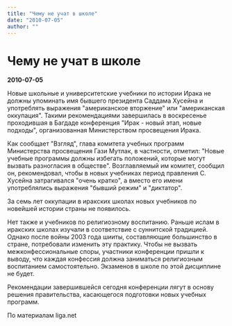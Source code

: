 ```yaml
---
title: "Чему не учат в школе"
date: "2010-07-05"
author: ""
---
```


# Чему не учат в школе

**2010-07-05** 

Новые школьные и университетские учебники по истории Ирака не должны упоминать имя бывшего президента Саддама Хусейна и употреблять выражения "американское вторжение" или "американская оккупация". Такими рекомендациями завершилась в воскресенье проходившая в Багдаде конференция "Ирак - новый этап, новые подходы", организованная Министерством просвещения Ирака.

Как сообщает "Взгляд", глава комитета учебных программ Министерства просвещения Гази Мутлак, в частности, отметил: "Новые учебные программы должны избегать положений, которые могут вызвать разногласия в обществе". Возглавляемый им комитет, сообщил он, рекомендовал, чтобы в новых учебниках период правления С. Хусейна затрагивался "очень кратко", а вместо его имени употреблялись выражения "бывший режим" и "диктатор".

За семь лет оккупации в иракских школах новых учебников по новейшей истории страны не появилось.

Нет также и учебников по религиозному воспитанию. Раньше ислам в иракских школах изучали в соответствие с суннитской традицией. Однако после войны 2003 года шииты, составляющие большинство в стране, потребовали изменить эту практику. Чтобы не вызвать межконфессиональные споры, участники конференции пришли к выводу, что каждая конфессия должна заниматься религиозным воспитанием самостоятельно. Экзаменов в школе по этой дисциплине не будет.

Рекомендации завершившейся сегодня конференции лягут в основу решения правительства, касающегося подготовки новых учебных программ.

По материалам liga.net